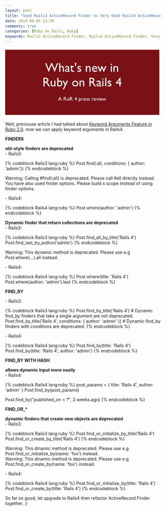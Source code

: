 ```yaml
---
layout: post
title: "Good Rails3 ActiveRecord Finder Vs Very Good Rails4 ActiveRecord Finder"
date: 2014-08-05 23:39
comments: true
categories: [Ruby on Rails, Ruby]
keywords: Rails3 ActiveRecord Finder, Rails4 ActiveRecord Finder, Very Good Rails4 ActiveRecord Finder, Good Rails3 ActiveRecord Finder Vs Very Good Rails4 ActiveRecord Finder
---
```


<p>
  <img src="/images/what_is_new_in_rails4.png" width="500" />
</p>

<p>
  Well, previouse article I had talked about <a href="http://geekhmer.github.io/blog/2014/08/02/keyword-arguments-feature-in-ruby-2-dot-0/">Keyword Arguments Feature in Ruby 2.0</a>. now we can apply keyword arguments in Rails4.
</p>

<p>
  <strong>FINDERS</strong>
</p>

<p>  
  <strong>old-style finders are deprecated</strong><br/>
  - Rails3: 
</p>

{% codeblock Rails3 lang:ruby %}
Post.find(:all, conditions: { author: 'admin'})
{% endcodeblock %}

<p>
  Warning: Calling #find(:all) is deprecated. Please call #all directly instead. You have also used finder options. Please build s scope instead of using finder options.
</p>

<p>
  - Rails4:
</p>

{% codeblock Rails4 lang:ruby %}
Post.where(author: 'admin')
{% endcodeblock %}

<p>
  <strong>Dynamic finder that return collections are deprecated</strong><br/>
  - Rails3:
</p>

{% codeblock Rails3 lang:ruby %}
Post.find_all_by_title('Rails 4')
Post.find_last_by_author('admin')
{% endcodeblock %}

<p>
  Warning: This dynamic method is deprecated. Please use e.g Post.where(...).all instead.
</p>

<p>
  - Rails4:
</p>

{% codeblock Rails4 lang:ruby %}
Post.where(title: 'Rails 4')
Post.where(author: 'admin').last
{% endcodeblock %}

<p>
  <strong>FIND_BY</strong>
</p>

<p>
- Rails3:
</p>

{% codeblock Rails3 lang:ruby %}
Post.find_by_title('Rails 4') # Dynamic find_by finders that take a single argument are not deprecated.
Post.find_by_title('Rails 4', conditions: { author: 'admin' }) # Dynamic find_by finders with conditions are deprecated.
{% endcodeblock %}

<p>
  - Rails4:
</p>

{% codeblock Rails4 lang:ruby %}
Post.find_by(title: 'Rails 4')
Post.find_by(title: 'Rails 4', author: 'admin')
{% endcodeblock %}

<p>
  <strong>FIND_BY WITH HASH</strong>
</p>

<p>
  <strong>allows dynamic input more easily</strong><br/>
  - Rails4:
</p>

{% codeblock Rails4 lang:ruby %}
post_params = { title: 'Rails 4', author: 'admin' }
Post.find_by(post_params) 

Post.find_by("published_on < ?", 2.weeks.ago)
{% endcodeblock %}

<p>
  <strong>FIND_OR_*</strong>
</p>

<p>
  <strong>dynamic finders that create new objects are deprecated</strong><br/>
  - Rails3:
</p>

{% codeblock Rails3 lang:ruby %}
Post.find_or_initialize_by_title('Rails 4')
Post.find_or_create_by_title('Rails 4')
{% endcodeblock %}

<p>
  Warning: This dinamic method is deprecated. Please use e.g Post.find_or_initialize_by(name: 'foo') instead.<br/>
  Warning: This dinamic method is deprecated. Please use e.g Post.find_or_create_by(name: 'foo') instead.
</p>

<p>
  - Rails4:
</p>

{% codeblock Rails4 lang:ruby %}
Post.find_or_initialize_by(title: 'Rails 4')
Post.find_or_create_by(title: 'Rails 4')
{% endcodeblock %}

<p>
  So far so good, let upgrade to Rails4 then refactor ActiveRecord Finder together. :)
</p>